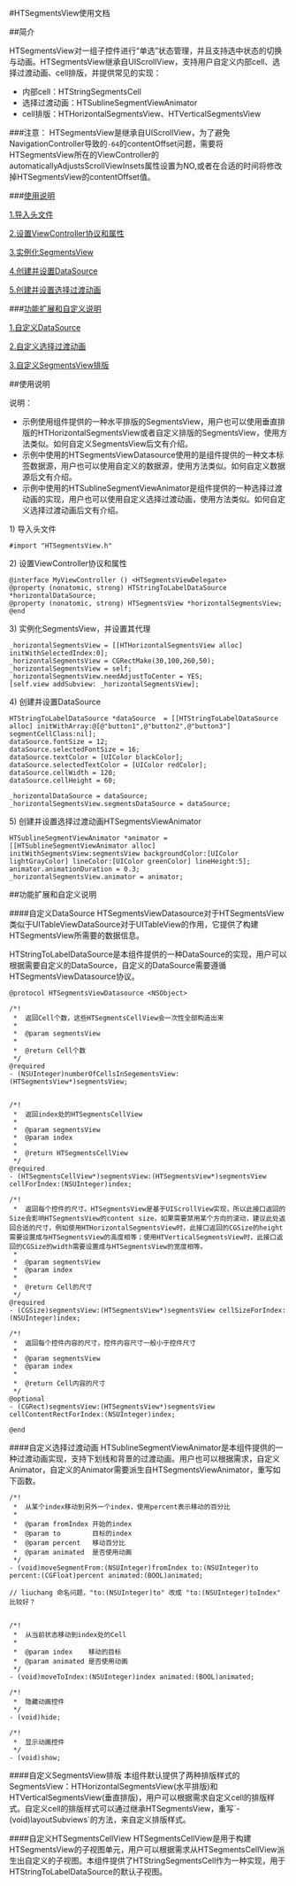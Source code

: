 #HTSegmentsView使用文档



##简介

HTSegmentsView对一组子控件进行“单选”状态管理，并且支持选中状态的切换与动画。HTSegmentsView继承自UIScrollView，支持用户自定义内部cell、选择过渡动画、cell排版，并提供常见的实现：

* 内部cell：HTStringSegmentsCell
* 选择过渡动画：HTSublineSegmentViewAnimator
* cell排版：HTHorizontalSegmentsView、HTVerticalSegmentsView

###注意：
HTSegmentsView是继承自UIScrollView，为了避免NavigationController导致的`-64`的contentOffset问题，需要将HTSegmentsView所在的ViewController的automaticallyAdjustsScrollViewInsets属性设置为NO,或者在合适的时间将修改掉HTSegmentsView的contentOffset值。

###[使用说明](#使用说明)

[1.导入头文件](#导入头文件)

[2.设置ViewController协议和属性](#设置ViewController协议和属性)

[3.实例化SegmentsView](#实例化SegmentsView)

[4.创建并设置DataSource](#创建并设置DataSource)

[5.创建并设置选择过渡动画](#创建并设置选择过渡动画)


###[功能扩展和自定义说明](#功能扩展和自定义说明)

[1.自定义DataSource](#自定义DataSource)

[2.自定义选择过渡动画](#自定义选择过渡动画)

[3.自定义SegmentsView排版](#自定义SegmentsView排版)


<p id="使用说明">
##使用说明

说明：

* 示例使用组件提供的一种水平排版的SegmentsView，用户也可以使用垂直排版的HTHorizontalSegmentsView或者自定义排版的SegmentsView，使用方法类似。如何自定义SegmentsView后文有介绍。
* 示例中使用的HTSegmentsViewDatasource使用的是组件提供的一种文本标签数据源，用户也可以使用自定义的数据源，使用方法类似。如何自定义数据源后文有介绍。
* 示例中使用的HTSublineSegmentViewAnimator是组件提供的一种选择过渡动画的实现，用户也可以使用自定义选择过渡动画，使用方法类似。如何自定义选择过渡动画后文有介绍。


<p id="导入头文件">
1) 导入头文件

```
#import "HTSegmentsView.h"
```
<p id="设置ViewController协议和属性">
2) 设置ViewController协议和属性

```
@interface MyViewController () <HTSegmentsViewDelegate>
@property (nonatomic, strong) HTStringToLabelDataSource *horizontalDataSource;
@property (nonatomic, strong) HTSegmentsView *horizontalSegmentsView;
@end
```
<p id="实例化SegmentsView">
3) 实例化SegmentsView，并设置其代理

```
_horizontalSegmentsView = [[HTHorizontalSegmentsView alloc] initWithSelectedIndex:0];
_horizontalSegmentsView = CGRectMake(30,100,260,50);
_horizontalSegmentsView = self;
_horizontalSegmentsView.needAdjustToCenter = YES;
[self.view addSubview: _horizontalSegmentsView];
```

<p id="创建并设置DataSource">
4) 创建并设置DataSource

```
HTStringToLabelDataSource *dataSource  = [[HTStringToLabelDataSource alloc] initWithArray:@[@"button1",@"button2",@"button3"] segmentCellClass:nil];
dataSource.fontSize = 12;
dataSource.selectedFontSize = 16;
dataSource.textColor = [UIColor blackColor];
dataSource.selectedTextColor = [UIColor redColor];
dataSource.cellWidth = 120;
dataSource.cellHeight = 60;

_horizontalDataSource = dataSource;
_horizontalSegmentsView.segmentsDataSource = dataSource;
```

<p id="创建并设置选择过渡动画">
5) 创建并设置选择过渡动画HTSegmentsViewAnimator

```
HTSublineSegmentViewAnimator *animator = [[HTSublineSegmentViewAnimator alloc] initWithSegmentsView:segmentsView backgroundColor:[UIColor lightGrayColor] lineColor:[UIColor greenColor] lineHeight:5];
animator.animationDuration = 0.3;
_horizontalSegmentsView.animator = animator;
```

<p id="功能扩展和自定义说明">
##功能扩展和自定义说明

<p id="自定义DataSource">
####自定义DataSource
HTSegmentsViewDatasource对于HTSegmentsView类似于UITableViewDataSource对于UITableView的作用，它提供了构建HTSegmentsView所需要的数据信息。

HTStringToLabelDataSource是本组件提供的一种DataSource的实现，用户可以根据需要自定义的DataSource，自定义的DataSource需要遵循HTSegmentsViewDatasource协议。

```
@protocol HTSegmentsViewDatasource <NSObject>

/*!
 *  返回Cell个数，这些HTSegmentsCellView会一次性全部构造出来
 *
 *  @param segmentsView
 *
 *  @return Cell个数
 */
@required
- (NSUInteger)numberOfCellsInSegementsView:(HTSegmentsView*)segmentsView;


/*!
 *  返回index处的HTSegmentsCellView
 *
 *  @param segmentsView
 *  @param index
 *
 *  @return HTSegmentsCellView
 */
@required
- (HTSegmentsCellView*)segmentsView:(HTSegmentsView*)segmentsView cellForIndex:(NSUInteger)index;

/*!
 *  返回每个控件的尺寸。HTSegmentsView是基于UIScrollView实现，所以此接口返回的Size会影响HTSegmentsView的content size，如果需要禁用某个方向的滚动，建议此处返回合适的尺寸，例如使用HTHorizontalSegmentsView时，此接口返回的CGSize的height需要设置成与HTSegmentsView的高度相等；使用HTVerticalSegmentsView时，此接口返回的CGSize的width需要设置成与HTSegmentsView的宽度相等。
 *
 *  @param segmentsView
 *  @param index
 *
 *  @return Cell的尺寸
 */
@required
- (CGSize)segmentsView:(HTSegmentsView*)segmentsView cellSizeForIndex:(NSUInteger)index;

/*!
 *  返回每个控件内容的尺寸，控件内容尺寸一般小于控件尺寸
 *
 *  @param segmentsView
 *  @param index
 *
 *  @return Cell内容的尺寸
 */
@optional
- (CGRect)segmentsView:(HTSegmentsView*)segmentsView cellContentRectForIndex:(NSUInteger)index;

@end
```
<p id="自定义选择过渡动画">
####自定义选择过渡动画
HTSublineSegmentViewAnimator是本组件提供的一种过渡动画实现，支持下划线和背景的过渡动画。用户也可以根据需求，自定义Animator，自定义的Animator需要派生自HTSegmentsViewAnimator，重写如下函数。

```
/*!
 *  从某个index移动到另外一个index，使用percent表示移动的百分比
 *
 *  @param fromIndex 开始的index
 *  @param to        目标的index
 *  @param percent   移动百分比
 *  @param animated  是否使用动画
 */
- (void)moveSegmentFrom:(NSUInteger)fromIndex to:(NSUInteger)to percent:(CGFloat)percent animated:(BOOL)animated;

// liuchang 命名问题，"to:(NSUInteger)to" 改成 "to:(NSUInteger)toIndex" 比较好？


/*!
 *  从当前状态移动到index处的Cell
 *
 *  @param index    移动的目标
 *  @param animated 是否使用动画
 */
- (void)moveToIndex:(NSUInteger)index animated:(BOOL)animated;

/*!
 *  隐藏动画控件
 */
- (void)hide;

/*!
 *  显示动画控件
 */
- (void)show;
```

<p id="自定义SegmentsView排版">
####自定义SegmentsView排版
本组件默认提供了两种排版样式的SegmentsView：HTHorizontalSegmentsView(水平排版)和HTVerticalSegmentsView(垂直排版)，用户可以根据需求自定义cell的排版样式。自定义cell的排版样式可以通过继承HTSegmentsView，重写`- (void)layoutSubviews`的方法，来自定义排版样式。

<p id="自定义HTSegmentsCellView">
####自定义HTSegmentsCellView
HTSegmentsCellView是用于构建HTSegmentsView的子视图单元，用户可以根据需求从HTSegmentsCellView派生出自定义的子视图。本组件提供了HTStringSegmentsCell作为一种实现，用于HTStringToLabelDataSource的默认子视图。

